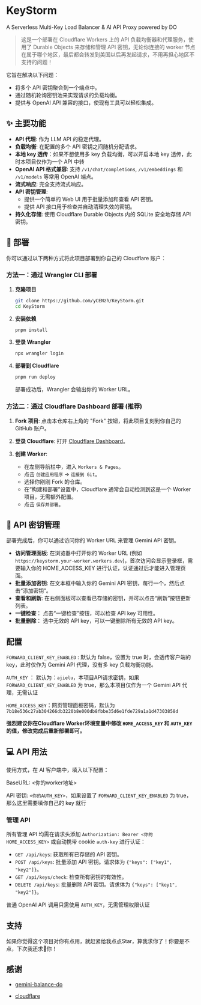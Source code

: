 # KeyStorm
A Serverless Multi-Key Load Balancer &amp; AI API Proxy powered by DO

> 这是一个部署在 Cloudflare Workers 上的 API 负载均衡器和代理服务，使用了 Durable Objects 来存储和管理 API 密钥，无论你连接的 worker 节点在属于哪个地区，最后都会转发到美国以后再发起请求，不用再担心地区不支持的问题！

它旨在解决以下问题：
*   将多个 API 密钥聚合到一个端点中。
*   通过随机轮询密钥池来实现请求的负载均衡。
*   提供与 OpenAI API 兼容的接口，使现有工具可以轻松集成。

## ✨ 主要功能

*   **API 代理**: 作为 LLM API 的稳定代理。
*   **负载均衡**: 在配置的多个 API 密钥之间随机分配请求。
*   **本地 key 透传**：如果不想使用多 key 负载均衡，可以开启本地 key 透传，此时本项目仅作为一个 API 中转
*   **OpenAI API 格式兼容**: 支持 `/v1/chat/completions`, `/v1/embeddings` 和 `/v1/models` 等常用 OpenAI 端点。
*   **流式响应**: 完全支持流式响应。
*   **API 密钥管理**:
    *   提供一个简单的 Web UI 用于批量添加和查看 API 密钥。
    *   提供 API 接口用于检查并自动清理失效的密钥。
*   **持久化存储**: 使用 Cloudflare Durable Objects 内的 SQLite 安全地存储 API 密钥。

## 🚀 部署

你可以通过以下两种方式将此项目部署到你自己的 Cloudflare 账户：

### 方法一：通过 Wrangler CLI 部署

1.  **克隆项目**
    ```bash
    git clone https://github.com/yCENzh/KeyStorm.git
    cd KeyStorm
    ```

2.  **安装依赖**
    ```bash
    pnpm install
    ```

3.  **登录 Wrangler**
    ```bash
    npx wrangler login
    ```

4.  **部署到 Cloudflare**
    ```bash
    pnpm run deploy
    ```
    部署成功后，Wrangler 会输出你的 Worker URL。

### 方法二：通过 Cloudflare Dashboard 部署 (推荐)

1.  **Fork 项目**: 点击本仓库右上角的 "Fork" 按钮，将此项目复刻到你自己的 GitHub 账户。

2.  **登录 Cloudflare**: 打开 [Cloudflare Dashboard](https://dash.cloudflare.com/)。

3.  **创建 Worker**:
    *   在左侧导航栏中，进入 `Workers & Pages`。
    *   点击 `创建应用程序` -> `连接到 Git`。
    *   选择你刚刚 Fork 的仓库。
    *   在“构建和部署”设置中，Cloudflare 通常会自动检测到这是一个 Worker 项目，无需额外配置。
    *   点击 `保存并部署`。

## 🔑 API 密钥管理

部署完成后，你可以通过访问你的 Worker URL 来管理 Gemini API 密钥。

*   **访问管理面板**: 在浏览器中打开你的 Worker URL (例如 `https://keystorm.your-worker.workers.dev`)，首次访问会显示登录框，需要输入你的 HOME_ACCESS_KEY 进行认证，认证通过后才能进入管理页面。
*   **批量添加密钥**: 在文本框中输入你的 Gemini API 密钥，每行一个，然后点击“添加密钥”。
*   **查看和刷新**: 在右侧面板可以查看已存储的密钥，并可以点击“刷新”按钮更新列表。
*   **一键检查**： 点击“一键检查”按钮，可以检查 API key 可用性。
*   **批量删除**： 选中无效的 API key，可以一键删除所有无效的 API key。

## 配置

`FORWARD_CLIENT_KEY_ENABLED` : 默认为 false，设置为 true 时，会透传客户端的 key，此时仅作为 Gemini API 代理，没有多 key 负载均衡功能。

`AUTH_KEY` ： 默认为：`ajielu`，本项目API请求密钥，如果 `FORWARD_CLIENT_KEY_ENABLED` 为 true，那么本项目仅作为一个 Gemini API 代理，无需认证

`HOME_ACCESS_KEY`：网页管理面板密码，默认为 `7b18e536c27ab304266db3220b8e000db8fbbe35d6e1fde729a1a1d47303858d`

**强烈建议你在Cloudflare Worker环境变量中修改 `HOME_ACCESS_KEY` 和 `AUTH_KEY` 的值，修改完成后重新部署即可。**

## 💻 API 用法

使用方式，在 AI 客户端中，填入以下配置：

BaseURL: <你的worker地址>

API 密钥: `<你的AUTH_KEY>`，如果设置了 `FORWARD_CLIENT_KEY_ENABLED` 为 true，那么这里需要填你自己的 key 就行

### 管理 API

所有管理 API 均需在请求头添加 `Authorization: Bearer <你的HOME_ACCESS_KEY>` 或自动携带 cookie `auth-key` 进行认证：

*   `GET /api/keys`: 获取所有已存储的 API 密钥。
*   `POST /api/keys`: 批量添加 API 密钥。请求体为 `{"keys": ["key1", "key2"]}`。
*   `GET /api/keys/check`: 检查所有密钥的有效性。
*   `DELETE /api/keys`: 批量删除 API 密钥。请求体为 `{"keys": ["key1", "key2"]}`。

普通 OpenAI API 调用只需使用 `AUTH_KEY`，无需管理权限认证

## 支持

如果你觉得这个项目对你有点用，就赶紧给我点点Star，算我求你了！你要是不点，下次我还求🙏你！

## 感谢

- [gemini-balance-do](https://github.com/zaunist/gemini-balance-do)

- [cloudflare](https://www.cloudflare.com/)
